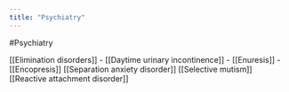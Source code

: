 ```yaml
---
title: "Psychiatry"
---
```

#Psychiatry

[[Elimination disorders]]
	- [[Daytime urinary incontinence]]
	- [[Enuresis]]
	- [[Encopresis]]
[[Separation anxiety disorder]]
[[Selective mutism]]
[[Reactive attachment disorder]]
